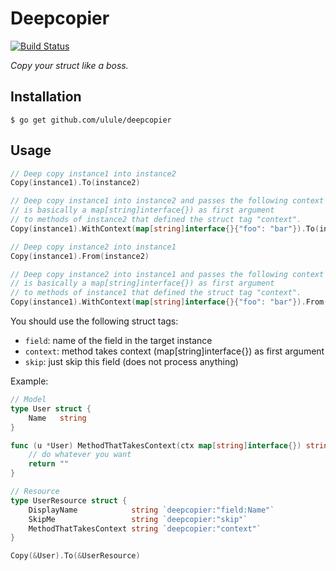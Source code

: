 # Deepcopier

[![Build Status](https://travis-ci.org/ulule/deepcopier.svg?branch=master)](https://travis-ci.org/ulule/deepcopier)

*Copy your struct like a boss.*

## Installation

```
$ go get github.com/ulule/deepcopier
```

## Usage

```go
// Deep copy instance1 into instance2
Copy(instance1).To(instance2)

// Deep copy instance1 into instance2 and passes the following context (which
// is basically a map[string]interface{}) as first argument
// to methods of instance2 that defined the struct tag "context".
Copy(instance1).WithContext(map[string]interface{}{"foo": "bar"}).To(instance2)

// Deep copy instance2 into instance1
Copy(instance1).From(instance2)

// Deep copy instance2 into instance1 and passes the following context (which
// is basically a map[string]interface{}) as first argument
// to methods of instance1 that defined the struct tag "context".
Copy(instance1).WithContext(map[string]interface{}{"foo": "bar"}).From(instance2)
```

You should use the following struct tags:

* `field`: name of the field in the target instance
* `context`: method takes context (map[string]interface{}) as first argument
* `skip`: just skip this field (does not process anything)

Example:

```go
// Model
type User struct {
    Name   string
}

func (u *User) MethodThatTakesContext(ctx map[string]interface{}) string {
    // do whatever you want
    return ""
}

// Resource
type UserResource struct {
    DisplayName            string `deepcopier:"field:Name"`
    SkipMe                 string `deepcopier:"skip"`
    MethodThatTakesContext string `deepcopier:"context"`
}

Copy(&User).To(&UserResource)
```
